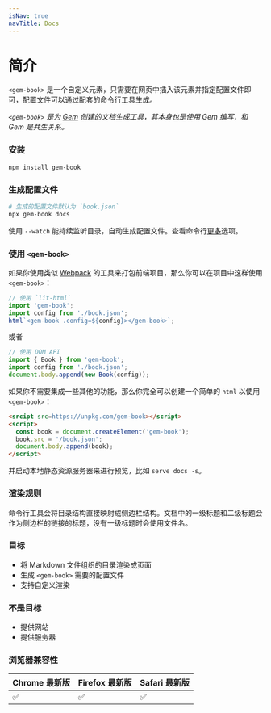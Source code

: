 ```yaml
---
isNav: true
navTitle: Docs
---
```


# 简介

`<gem-book>` 是一个自定义元素，只需要在网页中插入该元素并指定配置文件即可，配置文件可以通过配套的命令行工具生成。

_`<gem-book>` 是为 [Gem](https://github.com/mantou132/gem) 创建的文档生成工具，其本身也是使用 Gem 编写，和 Gem 是共生关系。_

### 安装

```bash
npm install gem-book
```

### 生成配置文件

```bash
# 生成的配置文件默认为 `book.json`
npx gem-book docs
```

使用 `--watch` 能持续监听目录，自动生成配置文件。查看命令行[更多](./002-guide/003-cli)选项。

### 使用 `<gem-book>`

如果你使用类似 [Webpack](https://webpack.js.org/) 的工具来打包前端项目，那么你可以在项目中这样使用 `<gem-book>`：

```js
// 使用 `lit-html`
import 'gem-book';
import config from './book.json';
html`<gem-book .config=${config}></gem-book>`;
```

或者

```js
// 使用 DOM API
import { Book } from 'gem-book';
import config from './book.json';
document.body.append(new Book(config));
```

如果你不需要集成一些其他的功能，那么你完全可以创建一个简单的 `html` 以使用 `<gem-book>`：

```html
<srcipt src=https://unpkg.com/gem-book></script>
<script>
  const book = document.createElement('gem-book');
  book.src = '/book.json';
  document.body.append(book);
</script>
```

并启动本地静态资源服务器来进行预览，比如 `serve docs -s`。

### 渲染规则

命令行工具会将目录结构直接映射成侧边栏结构。文档中的一级标题和二级标题会作为侧边栏的链接的标题，没有一级标题时会使用文件名。

### 目标

- 将 Markdown 文件组织的目录渲染成页面
- 生成 `<gem-book>` 需要的配置文件
- 支持自定义渲染

### 不是目标

- 提供网站
- 提供服务器

### 浏览器兼容性

| Chrome 最新版 | Firefox 最新版 | Safari 最新版 |
| ------------- | -------------- | ------------- |
| ✅            | ✅             | ✅            |
